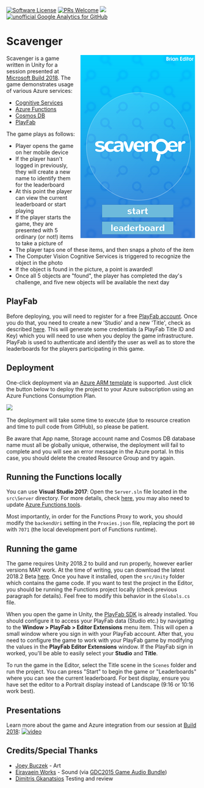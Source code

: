 [![Software License](https://img.shields.io/badge/license-MIT-brightgreen.svg?style=flat-square)](LICENSE)
[![PRs Welcome](https://img.shields.io/badge/PRs-welcome-brightgreen.svg?style=flat-square)](http://makeapullrequest.com)
![](https://img.shields.io/badge/status-stable-green.svg)
[![unofficial Google Analytics for GitHub](https://gaforgithub.azurewebsites.net/api?repo=Scavenger)](https://github.com/dgkanatsios/gaforgithub)

# Scavenger

<img align="right" hspace="10" src="docs/images/title.png">

Scavenger is a game written in Unity for a session presented at [Microsoft Build 2018](https://microsoft.com/build/). The game demonstrates usage of various Azure services:

* [Cognitive Services](https://aka.ms/cogdocs-scavenger)
* [Azure Functions](https://aka.ms/afdocs-scavenger)
* [Cosmos DB](https://aka.ms/cosdocs-scavenger)
* [PlayFab](https://playfab.com/)

The game plays as follows:

* Player opens the game on her mobile device
* If the player hasn't logged in previously, they will create a new name to identify them for the leaderboard
* At this point the player can view the current leaderboard or start playing
* If the player starts the game, they are presented with 5 ordinary (or not!) items to take a picture of
* The player taps one of these items, and then snaps a photo of the item
* The Computer Vision Cognitive Services is triggered to recognize the object in the photo
* If the object is found in the picture, a point is awarded!
* Once all 5 objects are "found", the player has completed the day's challenge, and five new objects will be available the next day

## PlayFab

Before deploying, you will need to register for a free [PlayFab account](https://developer.playfab.com/en-us/sign-up). Once you do that, you need to create a new 'Studio' and a new 'Title', check as described [here](https://api.playfab.com/docs/tutorials/landing-analytics/game-manager-tour). This will generate some credentials (a PlayFab Title ID and Key) which you will need to use when you deploy the game infrastructure. PlayFab is used to authenticate and identify the user as well as to store the leaderboards for the players participating in this game.

## Deployment

One-click deployment via an [Azure ARM template](https://docs.microsoft.com/en-us/azure/azure-resource-manager/resource-group-authoring-templates) is supported.  Just click the button below to deploy the project to your Azure subscription using an Azure Functions Consumption Plan.

<a href="https://portal.azure.com/#create/Microsoft.Template/uri/https%3A%2F%2Fraw.githubusercontent.com%2FBrianPeek%2FScavenger%2Fmaster%2Fazuredeploy.json" target="_blank"><img src="http://azuredeploy.net/deploybutton.png"/></a>

The deployment will take some time to execute (due to resource creation and time to pull code from GitHub), so please be patient.

Be aware that App name, Storage account name and Cosmos DB database name must all be globally unique, otherwise, the deployment will fail to complete and you will see an error message in the Azure portal. In this case, you should delete the created Resource Group and try again.

## Running the Functions locally

You can use **Visual Studio 2017**: Open the `Server.sln` file located in the `src\Server` directory. For more details, check [here](https://docs.microsoft.com/en-us/azure/azure-functions/functions-create-your-first-function-visual-studio), you may also need to update [Azure Functions tools](https://docs.microsoft.com/en-us/azure/azure-functions/functions-develop-vs#check-your-tools-version).

Most importantly, in order for the Functions Proxy to work, you should modify the `backendUri` setting in the `Proxies.json` file, replacing the port `80` with `7071` (the local development port of Functions runtime).

## Running the game

The game requires Unity 2018.2 to build and run properly, however earlier versions MAY work.  At the time of writing, you can download the latest 2018.2 Beta [here](https://unity3d.com/unity/beta/2018.2b). Once you have it installed, open the `src/Unity` folder which contains the game code. If you want to test the project in the Editor, you should be running the Functions project locally (check previous paragraph for details). Feel free to modify this behavior in the `Globals.cs` file.

When you open the game in Unity, the [PlayFab SDK](https://api.playfab.com/sdks/unity) is already installed. You should configure it to access your PlayFab data (Studio etc.) by navigating to the **Window > PlayFab > Editor Extensions** menu item. This will open a small window where you sign in with your PlayFab account. After that, you need to configure the game to work with your PlayFab game by modifying the values in the **PlayFab Editor Extensions** window. If the PlayFab sign in worked, you'll be able to easily select your **Studio** and **Title**.

To run the game in the Editor, select the Title scene in the `Scenes` folder and run the project. You can press "Start" to begin the game or "Leaderboards" where you can see the current leaderboard.  For best display, ensure you have set the editor to a Portrait display instead of Landscape (9:16 or 10:16 work best).

## Presentations
Learn more about the game and Azure integration from our session at [Build 2018](https://microsoft.com/build/):
[![video](https://img.youtube.com/vi/xyZyjXluIV4/0.jpg)](https://www.youtube.com/watch?v=xyZyjXluIV4)

## Credits/Special Thanks

* [Joey Buczek](https://github.com/joeybuczek) - Art
* [Eiravaein Works](https://eiravaein.com/) - Sound (via [GDC2015 Game Audio Bundle](https://gamesounds.xyz/?dir=Sonniss.com%20-%20GDC%202015%20-%20Game%20Audio%20Bundle))
* [Dimitris Gkanatsios](https://github.com/dgkanatsios) Testing and review
